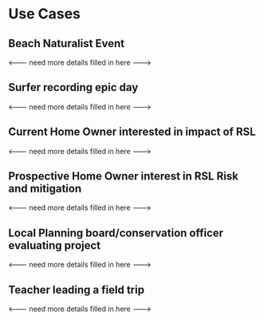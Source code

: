 # Use Cases

## Beach Naturalist Event
 <--- need more details filled in here --->
 
## Surfer recording epic day
 <--- need more details filled in here --->
 
## Current Home Owner interested in impact of RSL
 <--- need more details filled in here --->
 
## Prospective Home Owner interest in RSL Risk and mitigation
 <--- need more details filled in here --->
 
## Local Planning board/conservation officer evaluating project
 <--- need more details filled in here --->
 
## Teacher leading a field trip
 <--- need more details filled in here --->
